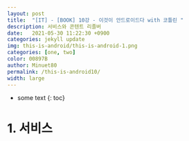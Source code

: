```yaml
---
layout: post
title:  "[IT] - [BOOK] 10강 - 이것이 안드로이드다 with 코틀린 "
description: 서비스와 콘텐트 리졸버
date:   2021-05-30 11:22:30 +0900
categories: jekyll update
img: this-is-android/this-is-android-1.png
categories: [one, two]
color: 00897B
author: Minuet80
permalink: /this-is-android10/
width: large
---
```


* some text
{: toc}


# 1. 서비스




<style>
.page-container {max-width: 1200px}‘’“”
</style>